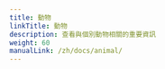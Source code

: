 ```yaml
---
title: 動物
linkTitle: 動物
description: 查看與個別動物相關的重要資訊
weight: 60
manualLink: /zh/docs/animal/
---
```

<script>
  window.location.href = "/zh/docs/animal/";
</script>
